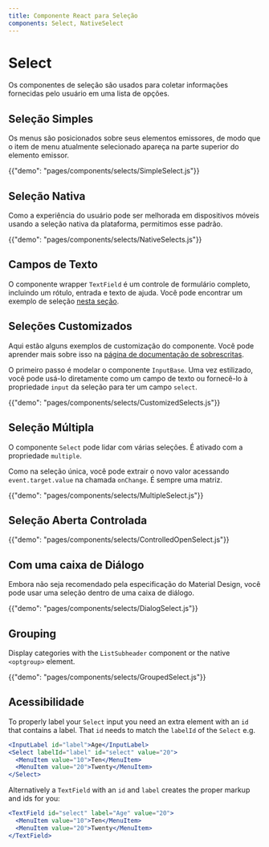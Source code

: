 ```yaml
---
title: Componente React para Seleção
components: Select, NativeSelect
---
```


# Select

<p class="description">Os componentes de seleção são usados para coletar informações fornecidas pelo usuário em uma lista de opções.</p>

## Seleção Simples

Os menus são posicionados sobre seus elementos emissores, de modo que o item de menu atualmente selecionado apareça na parte superior do elemento emissor.

{{"demo": "pages/components/selects/SimpleSelect.js"}}

## Seleção Nativa

Como a experiência do usuário pode ser melhorada em dispositivos móveis usando a seleção nativa da plataforma, permitimos esse padrão.

{{"demo": "pages/components/selects/NativeSelects.js"}}

## Campos de Texto

O componente wrapper `TextField` é um controle de formulário completo, incluindo um rótulo, entrada e texto de ajuda. Você pode encontrar um exemplo de seleção [nesta seção](/components/text-fields/#select).

## Seleções Customizados

Aqui estão alguns exemplos de customização do componente. Você pode aprender mais sobre isso na [página de documentação de sobrescritas](/customization/components/).

O primeiro passo é modelar o componente `InputBase`. Uma vez estilizado, você pode usá-lo diretamente como um campo de texto ou fornecê-lo à propriedade `input` da seleção para ter um campo `select`.

{{"demo": "pages/components/selects/CustomizedSelects.js"}}

## Seleção Múltipla

O componente `Select` pode lidar com várias seleções. É ativado com a propriedade `multiple`.

Como na seleção única, você pode extrair o novo valor acessando `event.target.value` na chamada `onChange`. É sempre uma matriz.

{{"demo": "pages/components/selects/MultipleSelect.js"}}

## Seleção Aberta Controlada

{{"demo": "pages/components/selects/ControlledOpenSelect.js"}}

## Com uma caixa de Diálogo

Embora não seja recomendado pela especificação do Material Design, você pode usar uma seleção dentro de uma caixa de diálogo.

{{"demo": "pages/components/selects/DialogSelect.js"}}

## Grouping

Display categories with the `ListSubheader` component or the native `<optgroup>` element.

{{"demo": "pages/components/selects/GroupedSelect.js"}}

## Acessibilidade

To properly label your `Select` input you need an extra element with an `id` that contains a label. That `id` needs to match the `labelId` of the `Select` e.g.

```jsx
<InputLabel id="label">Age</InputLabel>
<Select labelId="label" id="select" value="20">
  <MenuItem value="10">Ten</MenuItem>
  <MenuItem value="20">Twenty</MenuItem>
</Select>
```

Alternatively a `TextField` with an `id` and `label` creates the proper markup and ids for you:

```jsx
<TextField id="select" label="Age" value="20">
  <MenuItem value="10">Ten</MenuItem>
  <MenuItem value="20">Twenty</MenuItem>
</TextField>
```
